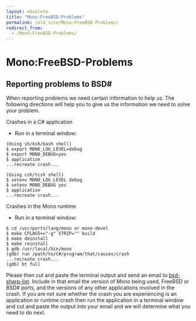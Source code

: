 ```yaml
---
layout: obsolete
title: "Mono:FreeBSD-Problems"
permalink: /old_site/Mono:FreeBSD-Problems/
redirect_from:
  - /Mono:FreeBSD-Problems/
---
```


Mono:FreeBSD-Problems
=====================

Reporting problems to BSD\#
---------------------------

When reporting problems we need certain information to help us. The following directions will help you to give us the information we need to solve your problem.

Crashes in a C\# application

-   Run in a terminal window:

<!-- -->

    (Using sh/ksh/bash shell)
    $ export MONO_LOG_LEVEL=debug
    $ export MONO_DEBUG=yes
    $ application
    ...recreate crash...

    (Using csh/tcsh shell)
    $ setenv MONO_LOG_LEVEL debug
    $ setenv MONO_DEBUG yes
    $ application
    ...recreate crash...

Crashes in the Mono runtime

-   Run in a terminal window:

<!-- -->

    $ cd /usr/ports/lang/mono or mono-devel
    $ make CFLAGS+="-g" STRIP="" build
    $ make deinstall
    $ make reinstall
    $ gdb /usr/local/bin/mono
    (gdb) run /path/to/C#/program/that/causes/crash
    ...recreate crash...
    (gdb) bt full

Please then cut and paste the terminal output and send an email to [bsd-sharp-list](http://forge.novell.com/modules/xfmod/maillist/subscribe.php?group_id=1498&list=bsd-sharp-list). Include in that email the version of Mono being used, FreeBSD or BSD\# ports, and the versions of any other applications involved in the crash. If you are not sure whether the crash you are experiencing is an application or runtime crash then run the application in a terminal window and cut and paste the output into your email and we will determine what you need to do next.

